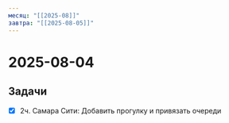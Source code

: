 ```yaml
---
месяц: "[[2025-08]]"
завтра: "[[2025-08-05]]"
---
```


# 2025-08-04

## Задачи

 - [x] 2ч. Самара Сити: Добавить прогулку и привязать очереди
